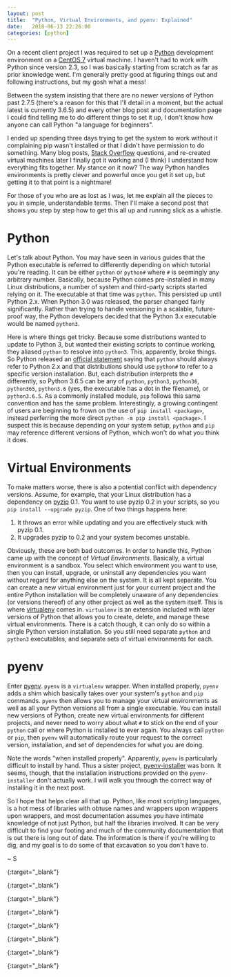 ```yaml
---
layout: post
title:  "Python, Virtual Environments, and pyenv: Explained"
date:   2018-06-13 22:26:00
categories: [python]
---
```

On a recent client project I was required to set up a [Python][python] development environment on a [CentOS 7][centos] virtual machine. I haven't had to work with Python since version 2.3, so I was basically starting from scratch as far as prior knowledge went. I'm generally pretty good at figuring things out and following instructions, but my gosh what a mess!

Between the system insisting that there are no newer versions of Python past 2.7.5 (there's a reason for this that I'll detail in a moment, but the actual latest is currently 3.6.5) and every other blog post and documentation page I could find telling me to do different things to set it up, I don't know how anyone can call Python "a language for beginners".

I ended up spending three days trying to get the system to work without it complaining pip wasn't installed or that I didn't have permission to do something. Many blog posts, [Stack Overflow][stack-overflow] questions, and re-created virtual machines later I finally got it working and (I think) I understand how everything fits together. My stance on it now? The way Python handles environments is pretty clever and powerful once you get it set up, but getting it to that point is a nightmare!

For those of you who are as lost as I was, let me explain all the pieces to you in simple, understandable terms. Then I'll make a second post that shows you step by step how to get this all up and running slick as a whistle.

# Python

Let's talk about Python. You may have seen in various guides that the Python executable is referred to differently depending on which tutorial you're reading. It can be either `python` or `python#` where `#` is seemingly any arbitrary number. Basically, because Python comes pre-installed in many Linux distributions, a number of system and third-party scripts started relying on it. The executable at that time was `python`. This persisted up until Python 2.x. When Python 3.0 was released, the parser changed fairly significantly. Rather than trying to handle versioning in a scalable, future-proof way, the Python developers decided that the Python 3.x executable would be named `python3`.

Here is where things get tricky. Because some distributions wanted to update to Python 3, but wanted their existing scripts to continue working, they aliased `python` to resolve into `python3`. This, apparently, broke things. So Python released an [official statement][python-naming-recommendation] saying that `python` should always refer to Python 2.x and that distributions should use `python#` to refer to a specific version installation. But, each distribution interprets the `#` differently, so Python 3.6.5 can be any of `python`, `python3`, `python36`, `python365`, `python3.6` (yes, the executable has a dot in the filename), or `python3.6.5`. As a commonly installed module, `pip` follows this same convention and has the same problem. Interestingly, a growing contingent of users are beginning to frown on the use of `pip install <package>`, instead perferring the more direct `python -m pip install <package>`. I suspect this is because depending on your system setup, `python` and `pip` may reference different versions of Python, which won't do what you think it does.

# Virtual Environments

To make matters worse, there is also a potential conflict with dependency versions. Assume, for example, that your Linux distribution has a dependency on [pyzip][pyzip] 0.1. You want to use pyzip 0.2 in your scripts, so you `pip install --upgrade pyzip`. One of two things happens here:

1. It throws an error while updating and you are effectively stuck with pyzip 0.1.
2. It upgrades pyzip to 0.2 and your system becomes unstable.

Obviously, these are both bad outcomes. In order to handle this, Python came up with the concept of *Virtual Environments*. Basically, a virtual environment is a sandbox. You select which environment you want to use, then you can install, upgrade, or uninstall any dependencies you want without regard for anything else on the system. It is all kept separate. You can create a new virtual environment just for your current project and the entire Python installation will be completely unaware of any dependencies (or versions thereof) of any other project as well as the system itself. This is where [virtualenv][virtualenv] comes in. `virtualenv` is an extension included with later versions of Python that allows you to create, delete, and manage these virtual environments. There is a catch though, it can only do so within a single Python version installation. So you still need separate `python` and `python3` executables, and separate sets of virtual environments for each.

# pyenv

Enter [pyenv][pyenv]. `pyenv` is a `virtualenv` wrapper. When installed properly, `pyenv` adds a shim which basically takes over your system's `python` and `pip` commands. `pyenv` then allows you to manage your virtual environments as well as all your Python versions all from a single executable. You can install new versions of Python, create new virtual environments for different projects, and never need to worry about what `#` to stick on the end of your `python` call or where Python is installed to ever again. You always call `python` or `pip`, then `pyenv` will automatically route your request to the correct version, installation, and set of dependencies for what you are doing.

Note the words "when installed properly". Apparently, `pyenv` is particularly difficult to install by hand. Thus a sister project, [pyenv-installer][pyenv-installer] was born. It seems, though, that the installation instructions provided on the `pyenv-installer` don't actually work. I will walk you through the correct way of installing it in the next post.

So I hope that helps clear all that up. Python, like most scripting languages, is a hot mess of libraries with obtuse names and wrappers upon wrappers upon wrappers, and most documentation assumes you have intimate knowledge of not just Python, but half the libraries involved. It can be very difficult to find your footing and much of the community documentation that is out there is long out of date. The information is there if you're willing to dig, and my goal is to do some of that excavation so you don't have to.

~ S

[python]: https://www.python.org
{:target="_blank"}

[centos]: https://www.centos.org
{:target="_blank"}

[stack-overflow]: https://stackoverflow.com
{:target="_blank"}

[python-naming-recommendation]: https://www.python.org/dev/peps/pep-0394
{:target="_blank"}

[pyzip]: https://github.com/ipazc/pyzip
{:target="_blank"}

[virtualenv]: https://virtualenv.pypa.io/en/stable
{:target="_blank"}

[pyenv]: https://github.com/pyenv/pyenv
{:target="_blank"}

[pyenv-installer]: https://github.com/pyenv/pyenv-installer
{:target="_blank"}